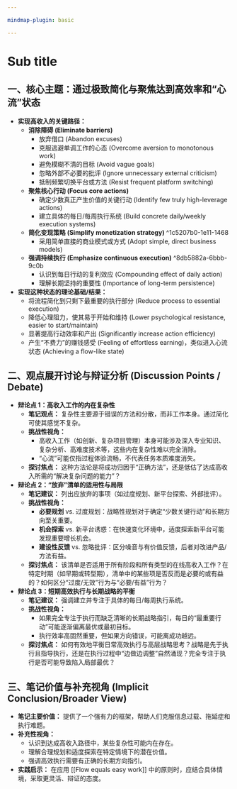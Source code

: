 ```yaml
---

mindmap-plugin: basic

---
```


# Sub title

## 一、核心主题：通过极致简化与聚焦达到高效率和“心流”状态
- **实现高收入的关键路径：**
	- **消除障碍 (Eliminate barriers)**
		- 放弃借口 (Abandon excuses)
		- 克服逃避单调工作的心态 (Overcome aversion to monotonous work)
		- 避免模糊不清的目标 (Avoid vague goals)
		- 忽略外部不必要的批评 (Ignore unnecessary external criticism)
		- 抵制频繁切换平台或方法 (Resist frequent platform switching)
	- **聚焦核心行动 (Focus core actions)**
		- 确定少数真正产生价值的关键行动 (Identify few truly high-leverage actions)
		- 建立具体的每日/每周执行系统 (Build concrete daily/weekly execution systems)
	- **简化变现策略 (Simplify monetization strategy)** ^1c5207b0-1e11-1468
		- 采用简单直接的商业模式或方式 (Adopt simple, direct business models)
	- **强调持续执行 (Emphasize continuous execution)** ^8db5882a-6bbb-9c0b
		- 认识到每日行动的复利效应 (Compounding effect of daily action)
		- 理解长期坚持的重要性 (Importance of long-term persistence)
- **实现这种状态的理论基础/结果：**
	- 将流程简化到只剩下最重要的执行部分 (Reduce process to essential execution)
	- 降低心理阻力，使其易于开始和维持 (Lower psychological resistance, easier to start/maintain)
	- 显著提高行动效率和产出 (Significantly increase action efficiency)
	- 产生“不费力”的赚钱感受 (Feeling of effortless earning)，类似进入心流状态 (Achieving a flow-like state)

## 二、观点展开讨论与辩证分析 (Discussion Points / Debate)
- **辩论点 1：高收入工作的内在复杂性**
	- **笔记观点：** 复杂性主要源于错误的方法和分散，而非工作本身。通过简化可使其感觉不复杂。
	- **挑战性视角：**
		- 高收入工作（如创新、复杂项目管理）本身可能涉及深入专业知识、复杂分析、高难度技术等，这些内在复杂性难以完全消除。
		- “心流”可能仅指过程体验流畅，不代表任务本质难度消失。
	- **探讨焦点：** 这种方法论是将成功归因于“正确方法”，还是低估了达成高收入所需的“解决复杂问题的能力”？
- **辩论点 2：“放弃”清单的适用性与局限**
	- **笔记建议：** 列出应放弃的事项（如过度规划、新平台探索、外部批评）。
	- **挑战性视角：**
		- **必要规划** vs. 过度规划：战略性规划对于确定“少数关键行动”和长期方向至关重要。
		- **机会探索** vs. 新平台诱惑：在快速变化环境中，适度探索新平台可能发现重要增长机会。
		- **建设性反馈** vs. 忽略批评：区分噪音与有价值反馈，后者对改进产品/方法有益。
	- **探讨焦点：** 该清单是否适用于所有阶段和所有类型的在线高收入工作？在特定时期（如早期或转型期），清单中的某些项是否反而是必要的或有益的？如何区分“过度/无效”行为与“必要/有益”行为？
- **辩论点 3：短期高效执行与长期战略的平衡**
	- **笔记建议：** 强调建立并专注于具体的每日/每周执行系统。
	- **挑战性视角：**
		- 如果完全专注于执行而缺乏清晰的长期战略指引，每日的“最重要行动”可能逐渐偏离最优或最初目标。
		- 执行效率高固然重要，但如果方向错误，可能离成功越远。
	- **探讨焦点：** 如何有效地平衡日常高效执行与高层战略思考？战略是先于执行且指导执行，还是在执行过程中“边做边调整”自然涌现？完全专注于执行是否可能导致陷入局部最优？

## 三、笔记价值与补充视角 (Implicit Conclusion/Broader View)
- **笔记主要价值：** 提供了一个强有力的框架，帮助人们克服信息过载、拖延症和执行难题。
- **补充性视角：**
	- 认识到达成高收入路径中，某些复杂性可能内在存在。
	- 理解合理规划和适度探索在特定情境下的潜在价值。
	- 强调高效执行需要有正确的长期方向指引。
- **实践启示：** 在应用 [[Flow equals easy work]] 中的原则时，应结合具体情境，采取更灵活、辩证的态度。